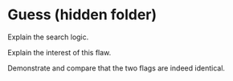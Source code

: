 # Guess (hidden folder)

Explain the search logic.

Explain the interest of this flaw.

Demonstrate and compare that the two flags are indeed identical.